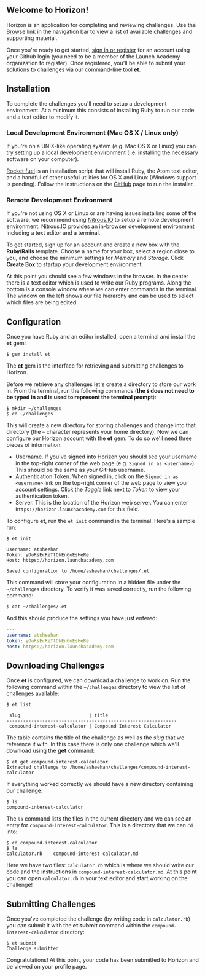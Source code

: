 ## Welcome to Horizon!

Horizon is an application for completing and reviewing challenges. Use the [Browse][browse] link in the navigation bar to view a list of available challenges and supporting material.

Once you're ready to get started, [sign in or register][sign_in] for an account using your Github login (you need to be a member of the Launch Academy organization to register). Once registered, you'll be able to submit your solutions to challenges via our command-line tool **et**.

## Installation

To complete the challenges you'll need to setup a development environment. At a minimum this consists of installing Ruby to run our code and a text editor to modify it.

### Local Development Environment (Mac OS X / Linux only)

If you're on a UNIX-like operating system (e.g. Mac OS X or Linux) you can try setting up a local development environment (i.e. installing the necessary software on your computer).

[Rocket fuel][rocket-fuel] is an installation script that will install Ruby, the Atom text editor, and a handful of other useful utilities for OS X and Linux (Windows support is pending). Follow the instructions on the [GitHub][rocket-fuel] page to run the installer.

### Remote Development Environment

If you're not using OS X or Linux or are having issues installing some of the software, we recommend using [Nitrous.IO][nitrous-io] to setup a remote development environment. Nitrous.IO provides an in-browser development environment including a text editor and a terminal.

To get started, sign up for an account and create a new box with the **Ruby/Rails** template. Choose a name for your box, select a region close to you, and choose the minimum settings for *Memory* and *Storage*. Click **Create Box** to startup your development environment.

At this point you should see a few windows in the browser. In the center there is a text editor which is used to write our Ruby programs. Along the bottom is a console window where we can enter commands in the terminal. The window on the left shows our file hierarchy and can be used to select which files are being edited.

## Configuration

Once you have Ruby and an editor installed, open a terminal and install the **et** gem:

```no-highlight
$ gem install et
```

The **et** gem is the interface for retrieving and submitting challenges to Horizon.

Before we retrieve any challenges let's create a directory to store our work in. From the terminal, run the following commands (**the `$` does not need to be typed in and is used to represent the terminal prompt**):

```no-highlight
$ mkdir ~/challenges
$ cd ~/challenges
```

This will create a new directory for storing challenges and change into that directory (the `~` character represents your home directory). Now we can configure our Horizon account with the **et** gem. To do so we'll need three pieces of information:

* Username. If you've signed into Horizon you should see your username in the top-right corner of the web page (e.g. `Signed in as <username>`) This should be the same as your GitHub username.
* Authentication Token. When signed in, click on the `Signed in as <username>` link on the top-right corner of the web page to view your account settings. Click the *Toggle* link next to *Token* to view your authentication token.
* Server. This is the location of the Horizon web server. You can enter `https://horizon.launchacademy.com` for this field.

To configure **et**, run the `et init` command in the terminal. Here's a sample run:

```no-highlight
$ et init

Username: atsheehan
Token: yOuRsEcReTtOkEnGoEsHeRe
Host: https://horizon.launchacademy.com

Saved configuration to /home/asheehan/challenges/.et
```

This command will store your configuration in a hidden file under the `~/challenges` directory. To verify it was saved correctly, run the following command:

```no-highlight
$ cat ~/challenges/.et
```

And this should produce the settings you have just entered:

```yaml
---
username: atsheehan
token: yOuRsEcReTtOkEnGoEsHeRe
host: https://horizon.launchacademy.com
```

## Downloading Challenges

Once **et** is configured, we can download a challenge to work on. Run the following command within the `~/challenges` directory to view the list of challenges available:

```no-highlight
$ et list

 slug                         | title
--------------------------------------------------------------
 compound-interest-calculator | Compound Interest Calculator
```

The table contains the title of the challenge as well as the *slug* that we reference it with. In this case there is only one challenge which we'll download using the **get** command:

```no-highlight
$ et get compound-interest-calculator
Extracted challenge to /home/asheehan/challenges/compound-interest-calculator
```

If everything worked correctly we should have a new directory containing our challenge:

```no-highlight
$ ls
compound-interest-calculator
```

The `ls` command lists the files in the current directory and we can see an entry for `compound-interest-calculator`. This is a directory that we can `cd` into:

```no-highlight
$ cd compound-interest-calculator
$ ls
calculator.rb    compound-interest-calculator.md
```

Here we have two files: `calculator.rb` which is where we should write our code and the instructions in `compound-interest-calculator.md`. At this point you can open `calculator.rb` in your text editor and start working on the challenge!

## Submitting Challenges

Once you've completed the challenge (by writing code in `calculator.rb`) you can submit it with the **et submit** command within the `compound-interest-calculator` directory:

```no-highlight
$ et submit
Challenge submitted
```

Congratulations! At this point, your code has been submitted to Horizon and be viewed on your profile page.

[browse]: /lessons
[sign_in]: /session/new
[rocket-fuel]: https://github.com/LaunchAcademy/rocket-fuel
[install-ruby]: https://www.ruby-lang.org/en/installation/
[rvm]: http://rvm.io/
[ruby-installer]: http://rubyinstaller.org/
[sublime-text]: http://www.sublimetext.com/
[atom]: https://atom.io/
[iterm2]: http://iterm2.com/
[ubuntu-vm]: http://www.wikihow.com/Install-Ubuntu-on-VirtualBox
[nitrous-io]: https://www.nitrous.io/
